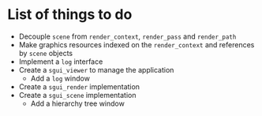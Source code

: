 # List of things to do
- Decouple `scene` from `render_context`, `render_pass` and `render_path`
- Make graphics resources indexed on the `render_context` and references by `scene` objects
- Implement a `log` interface
- Create a `sgui_viewer` to manage the application
  - Add a `log` window
- Create a `sgui_render` implementation
- Create a `sgui_scene` implementation
  - Add a hierarchy tree window